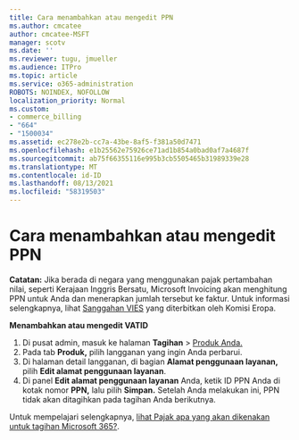 ```yaml
---
title: Cara menambahkan atau mengedit PPN
ms.author: cmcatee
author: cmcatee-MSFT
manager: scotv
ms.date: ''
ms.reviewer: tugu, jmueller
ms.audience: ITPro
ms.topic: article
ms.service: o365-administration
ROBOTS: NOINDEX, NOFOLLOW
localization_priority: Normal
ms.custom:
- commerce_billing
- "664"
- "1500034"
ms.assetid: ec278e2b-cc7a-43be-8af5-f381a50d7471
ms.openlocfilehash: e1b25562e75926ce71ad1b854a0bad0af7a4687f
ms.sourcegitcommit: ab75f66355116e995b3cb5505465b31989339e28
ms.translationtype: MT
ms.contentlocale: id-ID
ms.lasthandoff: 08/13/2021
ms.locfileid: "58319503"
---
```

# <a name="how-to-add-or-edit-a-vatid"></a>Cara menambahkan atau mengedit PPN

**Catatan:** Jika berada di negara yang menggunakan pajak pertambahan nilai, seperti Kerajaan Inggris Bersatu, Microsoft Invoicing akan menghitung PPN untuk Anda dan menerapkan jumlah tersebut ke faktur. Untuk informasi selengkapnya, lihat [Sanggahan VIES](https://go.microsoft.com/fwlink/p/?LinkID=841741) yang diterbitkan oleh Komisi Eropa.

**Menambahkan atau mengedit VATID**

1. Di pusat admin, masuk ke halaman **Tagihan** \> [Produk Anda.](https://go.microsoft.com/fwlink/p/?linkid=842054)
2. Pada tab **Produk,** pilih langganan yang ingin Anda perbarui.
3. Di halaman detail langganan, di bagian **Alamat penggunaan layanan,** pilih **Edit alamat penggunaan layanan**.
4. Di panel **Edit alamat penggunaan layanan** Anda, ketik ID PPN Anda di kotak nomor **PPN,** lalu pilih **Simpan.** Setelah Anda melakukan ini, PPN tidak akan ditagihkan pada tagihan Anda berikutnya.

Untuk mempelajari selengkapnya, [lihat Pajak apa yang akan dikenakan untuk tagihan Microsoft 365?](https://docs.microsoft.com/microsoft-365/commerce/billing-and-payments/tax-information#what-tax-will-i-be-charged).